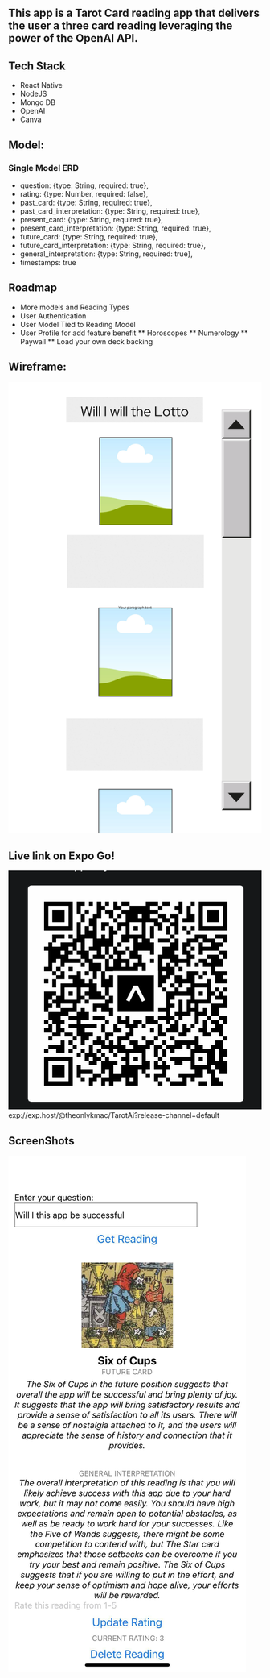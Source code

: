 
## This app is a Tarot Card reading app that delivers the user a three card reading leveraging the power of the OpenAI API. 

## Tech Stack
* React Native
* NodeJS
* Mongo DB
* OpenAI
* Canva

## Model:
### Single Model ERD
*  question: {type: String, required: true},
*  rating: {type: Number, required: false},
*  past_card: {type: String, required: true},
*  past_card_interpretation: {type: String, required: true},
*  present_card: {type: String, required: true},
*  present_card_interpretation: {type: String, required: true},
*  future_card: {type: String, required: true},
*  future_card_interpretation: {type: String, required: true},
*  general_interpretation: {type: String, required: true},
*  timestamps: true

## Roadmap
* More models and Reading Types
* User Authentication
* User Model Tied to Reading Model
* User Profile for add feature benefit
** Horoscopes
** Numerology
** Paywall
** Load your own deck backing
  
## Wireframe:
![Image](WireFrame.png)

## Live link on Expo Go!

![Image](QR_Code.png)
exp://exp.host/@theonlykmac/TarotAi?release-channel=default

## ScreenShots

![Image](AppImage.jpg)

